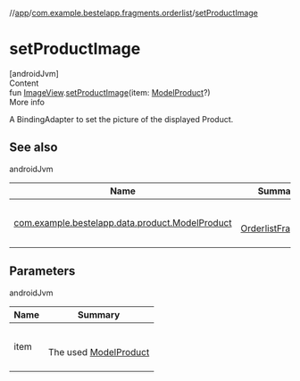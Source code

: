 //[app](../index.md)/[com.example.bestelapp.fragments.orderlist](index.md)/[setProductImage](set-product-image.md)



# setProductImage  
[androidJvm]  
Content  
fun [ImageView](https://developer.android.com/reference/kotlin/android/widget/ImageView.html).[setProductImage](set-product-image.md)(item: [ModelProduct](../com.example.bestelapp.data.product/-model-product/index.md)?)  
More info  


A BindingAdapter to set the picture of the displayed Product.



## See also  
  
androidJvm  
  
|  Name|  Summary| 
|---|---|
| <a name="com.example.bestelapp.fragments.orderlist//setProductImage/android.widget.ImageView#com.example.bestelapp.data.product.ModelProduct?/PointingToDeclaration/"></a>[com.example.bestelapp.data.product.ModelProduct](../com.example.bestelapp.data.product/-model-product/index.md)| <a name="com.example.bestelapp.fragments.orderlist//setProductImage/android.widget.ImageView#com.example.bestelapp.data.product.ModelProduct?/PointingToDeclaration/"></a><br><br>[OrderlistFragment](-orderlist-view-model/index.md)<br><br>
  


## Parameters  
  
androidJvm  
  
|  Name|  Summary| 
|---|---|
| <a name="com.example.bestelapp.fragments.orderlist//setProductImage/android.widget.ImageView#com.example.bestelapp.data.product.ModelProduct?/PointingToDeclaration/"></a>item| <a name="com.example.bestelapp.fragments.orderlist//setProductImage/android.widget.ImageView#com.example.bestelapp.data.product.ModelProduct?/PointingToDeclaration/"></a><br><br>The used [ModelProduct](../com.example.bestelapp.data.product/-model-product/index.md)<br><br>
  
  



